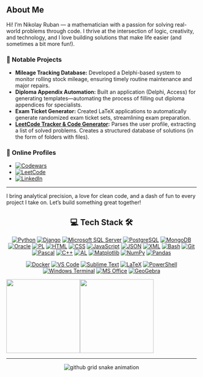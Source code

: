 ## About Me

Hi! I’m Nikolay Ruban — a mathematician with a passion for solving real-world problems through code. I thrive at the intersection of logic, creativity, and technology, and I love building solutions that make life easier (and sometimes a bit more fun!).

### 💼 Notable Projects

- **Mileage Tracking Database:** Developed a Delphi-based system to monitor rolling stock mileage, ensuring timely routine maintenance and major repairs.
- **Diploma Appendix Automation:** Built an application (Delphi, Access) for generating templates—automating the process of filling out diploma appendices for specialists.
- **Exam Ticket Generator:** Created LaTeX applications to automatically generate randomized exam ticket sets, streamlining exam preparation.
- **[LeetCode Tracker & Code Generator](https://github.com/rubannn/Leetcode):** Parses the user profile, extracting a list of solved problems. Creates a structured database of solutions (in the form of folders with files).

### 🎯 Online Profiles

- [![Codewars](https://img.shields.io/badge/Codewars-B1361E?logo=codewars&logoColor=fff)](https://www.codewars.com/users/Gh0stik)
- [![LeetCode](https://img.shields.io/badge/LeetCode-000000?logo=LeetCode&logoColor=#d16c06)](https://leetcode.com/u/Gh0stik/)
- [![LinkedIn](https://custom-icon-badges.demolab.com/badge/LinkedIn-0A66C2?logo=linkedin-white&logoColor=fff)](https://www.linkedin.com/in/nikolay-ruban-49223667/)

---

I bring analytical precision, a love for clean code, and a dash of fun to every project I take on. Let’s build something great together!

<!-- Tech Stack -->
<div align="center">
  
## 💻 Tech Stack 🛠️


[![Python](https://img.shields.io/badge/Python-3776AB?style=flat&logo=python&logoColor=white)](#)
[![Django](https://img.shields.io/badge/Django-092E20?style=flat&logo=django&logoColor=white)](#)
[![Microsoft SQL Server](https://custom-icon-badges.demolab.com/badge/Microsoft%20SQL%20Server-CC2927?logo=mssqlserver-white&logoColor=white)](#)
[![PostgreSQL](https://img.shields.io/badge/PostgreSQL-4169E1?style=flat&logo=postgresql&logoColor=white)](#)
[![MongoDB](https://img.shields.io/badge/MongoDB-%234ea94b.svg?logo=mongodb&logoColor=white)](#)
[![Oracle](https://img.shields.io/badge/Oracle-F80000?style=flat&logo=oracle&logoColor=white)](#)
[![PL](https://img.shields.io/badge/PL%2FSQL-FFFFFF?logo=oracle&logoColor=FF0000&labelColor=FFFFFF&color=FF0000)](#)
[![HTML](https://img.shields.io/badge/HTML-%23E34F26.svg?logo=html5&logoColor=white)](#)
[![CSS](https://img.shields.io/badge/CSS-639?logo=css&logoColor=fff)](#)
[![JavaScript](https://img.shields.io/badge/JavaScript-F7DF1E?logo=javascript&logoColor=000)](#)
[![JSON](https://img.shields.io/badge/JSON-000?logo=json&logoColor=fff)](#)
[![XML](https://img.shields.io/badge/XML-767C52?logo=xml&logoColor=fff)](#)
[![Bash](https://img.shields.io/badge/Bash-4EAA25?logo=gnubash&logoColor=fff)](#)
[![Git](https://img.shields.io/badge/Git-F05032?logo=git&logoColor=fff)](#)
[![Pascal](https://img.shields.io/badge/Pascal-Delphi-%23EE1F35?style=flat&logo=delphi&logoColor=white)](#)
[![C++](https://img.shields.io/badge/C++-%2300599C.svg?logo=c%2B%2B&logoColor=white)](#)
[![AL](https://img.shields.io/badge/AL%20(Business%20Central)-5E35B1?style=flat&logo=microsoft&logoColor=white)](#)
[![Matplotlib](https://custom-icon-badges.demolab.com/badge/Matplotlib-71D291?logo=matplotlib&logoColor=fff)](#)
[![NumPy](https://img.shields.io/badge/NumPy-4DABCF?logo=numpy&logoColor=fff)](#)
[![Pandas](https://img.shields.io/badge/Pandas-150458?logo=pandas&logoColor=fff)](#)

[![Docker](https://img.shields.io/badge/Docker-2496ED?style=flat&logo=docker&logoColor=white)](#)
[![VS Code](https://img.shields.io/badge/VS%20Code-007ACC?style=flat&logo=visual-studio-code&logoColor=white)](#)
[![Sublime Text](https://img.shields.io/badge/Sublime%20Text-%23575757.svg?logo=sublime-text&logoColor=important)](#)
[![LaTeX](https://img.shields.io/badge/LaTeX-008080?style=flat&logo=latex&logoColor=white)](#)
[![PowerShell](https://img.shields.io/badge/PowerShell-5391FE?style=flat&logo=powershell&logoColor=white)](#)
[![Windows Terminal](https://img.shields.io/badge/Windows%20Terminal-4D4D4D?style=flat&logo=windows-terminal&logoColor=white)](#)
[![MS Office](https://img.shields.io/badge/MS%20Office-D83B01?style=flat&logo=microsoft-office&logoColor=white)](#)
[![GeoGebra](https://img.shields.io/badge/GeoGebra-28A8EA?style=flat&logo=geogebra&logoColor=white)](#)
</div>

<div align="center" style="display: flex; align-items: stretch;">
  <img src="https://github-readme-stats.vercel.app/api?username=rubannn&show_icons=true&theme=default&hide_border=true&include_all_commits=true&count_private=true" style="height: 195px;" />    
  <img src="https://github-readme-stats.vercel.app/api/top-langs/?username=rubannn&layout=compact&theme=default&hide_border=true&include_all_commits=true&count_private=true" style="height: 195px;" />
</div>

---
<div align="center">
<picture>
  <source media="(prefers-color-scheme: dark)" srcset="https://raw.githubusercontent.com/platane/platane/output/github-grid-snake-dark.svg">
  <source media="(prefers-color-scheme: light)" srcset="https://raw.githubusercontent.com/rubannn/rubannn/output/github-grid-snake.svg">
  <img alt="github grid snake animation" src="raw.githubusercontent.com/rubannn/rubannn/output/github-grid-snake.svg">
</picture>
</div>
